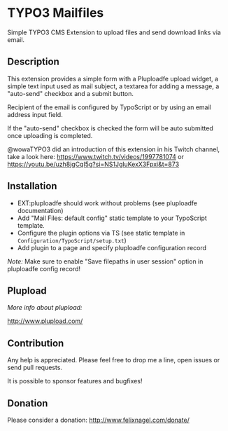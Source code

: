 # TYPO3 Mailfiles

Simple TYPO3 CMS Extension to upload files and send download links via email.


## Description

This extension provides a simple form with a Pluploadfe upload widget, a simple text input
used as mail subject, a textarea for adding a message, a "auto-send" checkbox and a submit button.

Recipient of the email is configured by TypoScript or by using an email address input field.

If the "auto-send" checkbox is checked the form will be auto submitted once uploading is completed.

@wowaTYPO3 did an introduction of this extension in his Twitch channel, take a look here:
https://www.twitch.tv/videos/1997781074 or https://youtu.be/uzh8jgCqI5g?si=NS1JgluKexX3Fpxi&t=873

## Installation

* EXT:pluploadfe should work without problems (see pluploadfe documentation)
* Add "Mail Files: default config" static template to your TypoScript template.
* Configure the plugin options via TS (see static template in `Configuration/TypoScript/setup.txt`)
* Add plugin to a page and specify pluploadfe configuration record

_Note:_ Make sure to enable "Save filepaths in user session" option in pluploadfe config record!


## Plupload

_More info about plupload:_

http://www.plupload.com/


## Contribution

Any help is appreciated. Please feel free to drop me a line, open issues or send pull requests.

It is possible to sponsor features and bugfixes!


## Donation

Please consider a donation: http://www.felixnagel.com/donate/
